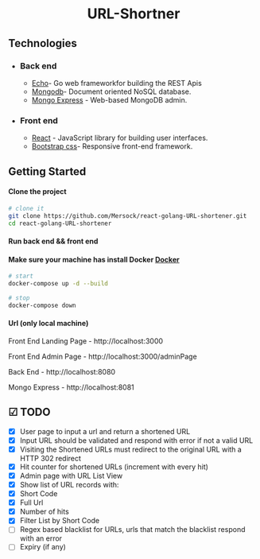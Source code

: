 <h1 align="center">
  URL-Shortner
</h1>

## Technologies

- ### Back end

  - [Echo](https://echo.labstack.com/)- Go web frameworkfor building the REST Apis
  - [Mongodb](http://mongodb.com/)- Document oriented NoSQL database.
  - [Mongo Express](https://github.com/mongo-express/mongo-express) - Web-based MongoDB admin.

- ### Front end

  - [React](https://reactjs.org/) - JavaScript library for building user interfaces.
  - [Bootstrap css](https://reactstrap.github.io/)- Responsive front-end framework.

## Getting Started

#### Clone the project

```sh
# clone it
git clone https://github.com/Mersock/react-golang-URL-shortener.git
cd react-golang-URL-shortener
```

#### Run back end && front end

#### Make sure your machine has install Docker [Docker](https://www.docker.com/)

```sh
# start
docker-compose up -d --build

# stop
docker-compose down
```

#### Url (only local machine)

Front End Landing Page - http://localhost:3000

Front End Admin Page - http://localhost:3000/adminPage

Back End - http://localhost:8080

Mongo Express - http://localhost:8081

## ☑ TODO

- [x] User page to input a url and return a shortened URL
- [x] Input URL should be validated and respond with error if not a valid URL
- [x] Visiting the Shortened URLs must redirect to the original URL with a HTTP 302 redirect
- [x] Hit counter for shortened URLs (increment with every hit)
- [x] Admin page with URL List View
- [x] Show list of URL records with:
- [x] Short Code
- [x] Full Url
- [x] Number of hits
- [x] Filter List by Short Code
- [ ] Regex based blacklist for URLs, urls that match the blacklist respond with an error
- [ ] Expiry (if any)
